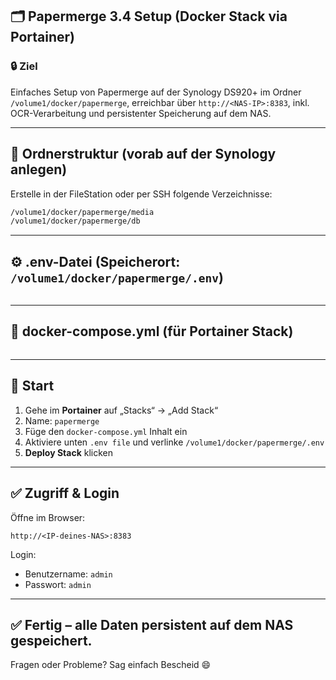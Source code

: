 ## 🗂️ Papermerge 3.4 Setup (Docker Stack via Portainer)

### 🔒 Ziel
Einfaches Setup von Papermerge auf der Synology DS920+ im Ordner `/volume1/docker/papermerge`, erreichbar über `http://<NAS-IP>:8383`, inkl. OCR-Verarbeitung und persistenter Speicherung auf dem NAS.

---

## 📁 Ordnerstruktur (vorab auf der Synology anlegen)

Erstelle in der FileStation oder per SSH folgende Verzeichnisse:

```bash
/volume1/docker/papermerge/media
/volume1/docker/papermerge/db
```

---

## ⚙️ .env-Datei (Speicherort: `/volume1/docker/papermerge/.env`)

```bash:hosts/DS920plus/Docker/Portainer/papermerge/.env.example
```

---

## 🐳 docker-compose.yml (für Portainer Stack)

```yaml:hosts/DS920plus/Docker/Portainer/papermerge/docker.compose.yml
```

---

## 🚀 Start

1. Gehe im **Portainer** auf „Stacks“ → „Add Stack“
2. Name: `papermerge`
3. Füge den `docker-compose.yml` Inhalt ein
4. Aktiviere unten `.env file` und verlinke `/volume1/docker/papermerge/.env`
5. **Deploy Stack** klicken

---

## ✅ Zugriff & Login

Öffne im Browser:
```
http://<IP-deines-NAS>:8383
```
Login:
- Benutzername: `admin`
- Passwort: `admin`

---

## ✅ Fertig – alle Daten persistent auf dem NAS gespeichert.

Fragen oder Probleme? Sag einfach Bescheid 😄
